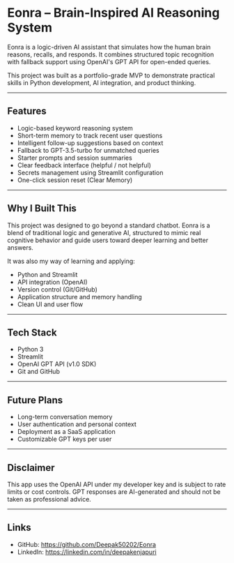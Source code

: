 # Eonra – Brain-Inspired AI Reasoning System

Eonra is a logic-driven AI assistant that simulates how the human brain reasons, recalls, and responds. It combines structured topic recognition with fallback support using OpenAI's GPT API for open-ended queries.

This project was built as a portfolio-grade MVP to demonstrate practical skills in Python development, AI integration, and product thinking.

---

## Features

- Logic-based keyword reasoning system
- Short-term memory to track recent user questions
- Intelligent follow-up suggestions based on context
- Fallback to GPT-3.5-turbo for unmatched queries
- Starter prompts and session summaries
- Clear feedback interface (helpful / not helpful)
- Secrets management using Streamlit configuration
- One-click session reset (Clear Memory)

---

## Why I Built This

This project was designed to go beyond a standard chatbot. Eonra is a blend of traditional logic and generative AI, structured to mimic real cognitive behavior and guide users toward deeper learning and better answers.

It was also my way of learning and applying:
- Python and Streamlit
- API integration (OpenAI)
- Version control (Git/GitHub)
- Application structure and memory handling
- Clean UI and user flow

---

## Tech Stack

- Python 3
- Streamlit
- OpenAI GPT API (v1.0 SDK)
- Git and GitHub

---

## Future Plans

- Long-term conversation memory
- User authentication and personal context
- Deployment as a SaaS application
- Customizable GPT keys per user

---

## Disclaimer

This app uses the OpenAI API under my developer key and is subject to rate limits or cost controls. GPT responses are AI-generated and should not be taken as professional advice.

---

## Links

- GitHub: https://github.com/Deepak50202/Eonra
- LinkedIn: https://linkedin.com/in/deepakenjapuri
